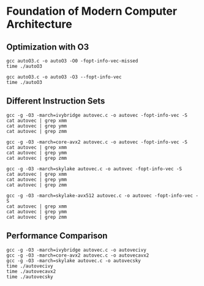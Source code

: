 # Foundation of Modern Computer Architecture 

## Optimization with O3

```
gcc autoO3.c -o autoO3 -O0 -fopt-info-vec-missed
time ./autoO3
```
```
gcc autoO3.c -o autoO3 -O3 --fopt-info-vec
time ./autoO3
```

## Different Instruction Sets

```
gcc -g -O3 -march=ivybridge autovec.c -o autovec -fopt-info-vec -S
cat autovec | grep xmm
cat autovec | grep ymm
cat autovec | grep zmm
```

```
gcc -g -O3 -march=core-avx2 autovec.c -o autovec -fopt-info-vec -S
cat autovec | grep xmm
cat autovec | grep ymm
cat autovec | grep zmm
```

```
gcc -g -O3 -march=skylake autovec.c -o autovec -fopt-info-vec -S
cat autovec | grep xmm
cat autovec | grep ymm
cat autovec | grep zmm
```

```
gcc -g -O3 -march=skylake-avx512 autovec.c -o autovec -fopt-info-vec -S
cat autovec | grep xmm
cat autovec | grep ymm
cat autovec | grep zmm
```
## Performance Comparison

```
gcc -g -O3 -march=ivybridge autovec.c -o autovecivy
gcc -g -O3 -march=core-avx2 autovec.c -o autovecavx2
gcc -g -O3 -march=skylake autovec.c -o autovecsky
time ./autovecivy
time ./autovecavx2
time ./autovecsky
```
